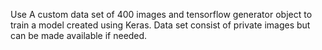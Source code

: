 Use A custom data set of 400 images and tensorflow generator object to train a model created using Keras.
Data set consist of private images but can be made available if needed.
